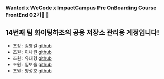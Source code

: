 ### Wanted x WeCode x ImpactCampus Pre OnBoarding Course FrontEnd 02기🚀 👋

<!--
**PreOnBoarding-Team14/PreonBoarding-Team14** is a ✨ _special_ ✨ repository because its `README.md` (this file) appears on your GitHub profile.

Here are some ideas to get you started:

- 🔭 I’m currently working on ...
- 🌱 I’m currently learning ...
- 👯 I’m looking to collaborate on ...
- 🤔 I’m looking for help with ...
- 💬 Ask me about ...
- 📫 How to reach me: ...
- 😄 Pronouns: ...
- ⚡ Fun fact: ...
-->
## 14번째 팀 화이팅하조의 공용 저장소 관리용 계정입니다!

+ 조장 : 김영길 <a target="_blank" href="https://github.com/Gilpop8663">github</a>
+ 조원 : 이나원 <a target="_blank"  href="https://github.com/leenawon">github</a>
+ 조원 : 유대형 <a target="_blank" href="https://github.com/ydh94">github</a>
+ 조원 : 임보슬 <a target="_blank" href="https://github.com/limbs722">github</a>
+ 조원 : 양성호 <a target="_blank" href="https://github.com/ysh0514">github</a>
